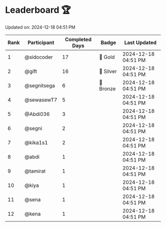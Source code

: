 # Leaderboard 🏆

Updated on: 2024-12-18 04:51 PM

| Rank | Participant       | Completed Days | Badge      | Last Updated         |
|------|-------------------|----------------|------------|----------------------|
| 1    | @sidocoder        | 17             | 🏅 Gold     | 2024-12-18 04:51 PM |
| 2    | @gift             | 16             | 🥈 Silver   | 2024-12-18 04:51 PM |
| 3    | @segnitsega       | 6              | 🥉 Bronze   | 2024-12-18 04:51 PM |
| 4    | @sewasewT7        | 5              |            | 2024-12-18 04:51 PM |
| 5    | @Abdi036          | 3              |            | 2024-12-18 04:51 PM |
| 6    | @segni            | 2              |            | 2024-12-18 04:51 PM |
| 7    | @kika1s1          | 2              |            | 2024-12-18 04:51 PM |
| 8    | @abdi             | 1              |            | 2024-12-18 04:51 PM |
| 9    | @tamirat          | 1              |            | 2024-12-18 04:51 PM |
| 10   | @kiya             | 1              |            | 2024-12-18 04:51 PM |
| 11   | @sena             | 1              |            | 2024-12-18 04:51 PM |
| 12   | @kena             | 1              |            | 2024-12-18 04:51 PM |
